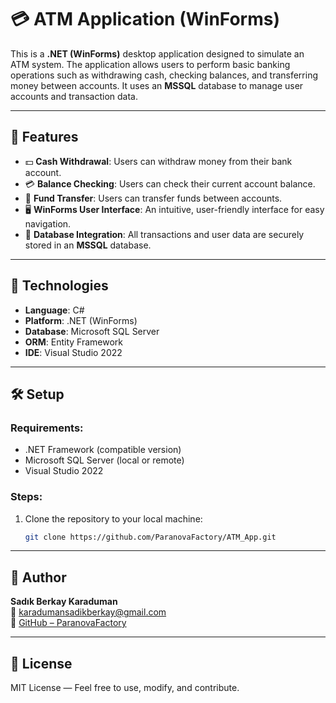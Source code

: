 # 💳 ATM Application (WinForms)

This is a **.NET (WinForms)** desktop application designed to simulate an ATM system. The application allows users to perform basic banking operations such as withdrawing cash, checking balances, and transferring money between accounts. It uses an **MSSQL** database to manage user accounts and transaction data.

---

## 🚀 Features

- 💵 **Cash Withdrawal**: Users can withdraw money from their bank account.
- 💳 **Balance Checking**: Users can check their current account balance.
- 🔄 **Fund Transfer**: Users can transfer funds between accounts.
- 🖥 **WinForms User Interface**: An intuitive, user-friendly interface for easy navigation.
- 💾 **Database Integration**: All transactions and user data are securely stored in an **MSSQL** database.

---

## 🧱 Technologies

- **Language**: C#
- **Platform**: .NET (WinForms)
- **Database**: Microsoft SQL Server
- **ORM**: Entity Framework
- **IDE**: Visual Studio 2022

---

## 🛠 Setup

### Requirements:
- .NET Framework (compatible version)
- Microsoft SQL Server (local or remote)
- Visual Studio 2022

### Steps:
1. Clone the repository to your local machine:
   ```bash
   git clone https://github.com/ParanovaFactory/ATM_App.git

---

## 👤 Author

**Sadık Berkay Karaduman**  
📧 [karadumansadikberkay@gmail.com](mailto:karadumansadikberkay@gmail.com)  
🔗 [GitHub – ParanovaFactory](https://github.com/ParanovaFactory)

---

## 📄 License

MIT License — Feel free to use, modify, and contribute.
